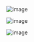 ![image](https://github.com/user-attachments/assets/c829b1b9-c567-4361-8f37-77ddf7fd506f)

![image](https://github.com/user-attachments/assets/0a1b1fac-114e-43e2-86d2-6605f9c9faa1)

![image](https://github.com/user-attachments/assets/ded8dbfc-3684-4059-bab2-ab0343eb2f4a)



